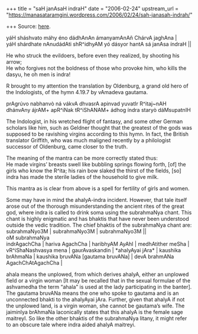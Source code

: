 +++
title = "saH janAsaH indraH"
date = "2006-02-24"
upstream_url = "https://manasataramgini.wordpress.com/2006/02/24/sah-janasah-indrah/"

+++
Source: [here](https://manasataramgini.wordpress.com/2006/02/24/sah-janasah-indrah/).

yáH sháshvato máhy éno dádhAnAn ámanyamAnAñ ChárvA jaghAna \|  
yáH shárdhate nAnudádAti shR^idhyAM yó dásyor hantA sá janAsa índraH \|\|

He who struck the evildoers, before even they realized, by shooting his arrow;  
He who forgives not the boldness of those who provoke him, who kills the dasyu, he oh men is indra!

R brought to my attention the translation by Oldenburg, a grand old hero of the Indologists, of the hymn 4.19.7 by vAmadeva gautama.  
  
prAgrúvo nabhanvò ná vákvA dhvasrA apinvad yuvatIr R^itaj\~nAH  
dhánvAny ájrAM+ apR^iNak tR^iShANAM+ ádhog índra staryò dáMsupatnIH

The Indologist, in his wretched flight of fantasy, and some other German scholars like him, such as Geldner thought that the greatest of the gods was supposed to be ravishing virgins according to this hymn. In fact, the British translator Griffith, who was much maligned recently by a philologist successor of Oldenburg, came closer to the truth.

The meaning of the mantra can be more correctly stated thus:  
He made virgins’ breasts swell like bubbling springs flowing forth, \[of\] the girls who know the R^ita; his rain bow slaked the thirst of the fields, \[so\] indra has made the sterile ladies of the household to give milk.

This mantra as is clear from above is a spell for fertility of girls and women.

Some may have in mind the ahalyA-indra incident. However, that tale itself arose out of the thorough misunderstanding the ancient rites of the great god, where indra is called to drink soma using the subrahmaNya chant. This chant is highly enigmatic and has bhaktis that have never been understood outside the vedic tradition. The chief bhaktis of the subrahmaNya chant are:  
subrahmaNyo3M \| subrahmaNyo3M \| subrahmaNyo3M \|\|  
oM subrahmaNya  
indrAgachCha \| hariva AgachCha \| haribhyAM AyAhI \| medhAtither meSha \| vR^iShaNashvasya mena \| gaurAvaskandin \| \*ahalyAyai jAra\* \| kaushika brAhmaNa \| kaushika bruvANa \[gautama bruvANa\] \| devA brahmANa AgachChAtAgachCha \|

ahala means the unplowed, from which derives ahalyA, either an unplowed field or a virgin woman \[It may be recalled that in the sexual formulae of the ashvamedha the term “ahala” is used at the lady participating in the banter\]. The gautama bruvANa means the one who spoke to gautama and is an unconnected bhakti to the ahalyAyai jAra. Further, given that ahalyA if not the unplowed land, is a virgin woman, she cannot be gautama’s wife. The jaiminIya brAhmaNa laconically states that this ahalyA is the female sage maitreyI. So like the other bhaktis of the subrahmaNya litany, it might refer to an obscure tale where indra aided ahalyA maitreyi.


